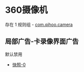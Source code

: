 # 360摄像机

存在 1 规则组 - [com.qihoo.camera](/src/apps/com.qihoo.camera.ts)

## 局部广告-卡录像界面广告

默认禁用

- [快照-0](https://i.gkd.li/i/13630755)
